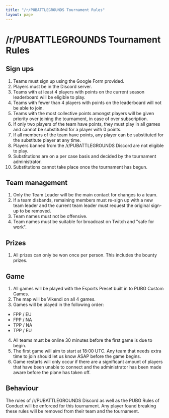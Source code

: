 ```yaml
---
title: "/r/PUBATTLEGROUNDS Tournament Rules"
layout: page
---
```


# /r/PUBATTLEGROUNDS Tournament Rules
## Sign ups
1. Teams must sign up using the Google Form provided.
2. Players must be in the Discord server.
3. Teams with at least 4 players with points on the current season leaderboard will be eligible to play.
4. Teams with fewer than 4 players with points on the leaderboard will not be able to join.
5. Teams with the most collective points amongst players will be given priority over joining the tournament, in case of over subscription.
6. If only two players of the team have points, they must play in all games and cannot be substituted for a player with 0 points.
7. If all members of the team have points, any player can be substituted for the substitute player at any time.
8. Players banned from the /r/PUBATTLEGROUNDS Discord are not eligible to play.
9. Substitutions are on a per case basis and decided by the tournament administrator.
10. Substitutions cannot take place once the tournament has begun.

## Team management
1. Only the Team Leader will be the main contact for changes to a team.
2. If a team disbands, remaining members must re-sign up with a new team leader and the current team leader must request the original sign-up to be removed.
3. Team names must not be offensive.
4. Team names must be suitable for broadcast on Twitch and "safe for work".

## Prizes
1. All prizes can only be won once per person. This includes the bounty prizes.

## Game
1. All games will be played with the Esports Preset built in to PUBG Custom Games.
2. The map will be Vikendi on all 4 games.
3. Games will be played in the following order:
* FPP / EU
* FPP / NA
* TPP / NA
* TPP / EU
4. All teams must be online 30 minutes before the first game is due to begin.
5. The first game will aim to start at 18:00 UTC. Any team that needs extra time to join should let us know ASAP before the game begins.
6. Game restarts will only occur if there are a significant amount of players that have been unable to connect and the administrator has been made aware before the plane has taken off.

## Behaviour
The rules of /r/PUBATTLEGROUNDS Discord as well as the PUBG Rules of Conduct will be enforced for this tournament. Any player found breaking these rules will be removed from their team and the tournament.
